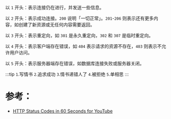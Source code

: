 以 `1` 开头：表示连接仍在进行，并发送一些信息。

以 `2` 开头：表示成功连接。`200` 说明「一切正常」。`201`-`206` 则表示还有更多内容，如创建了新资源或无任何内容需要返回。

以 `3` 开头：表示重定向，如 `301` 是永久重定向，`302` 和 `307` 是临时重定向。

以 `4` 开头：表示客户端存在错误，如 `404` 表示请求的资源不存在，`403` 则表示不允许用户访问。

以 `5` 开头：表示服务器端存在错误，如数据库连接失败或服务器关闭。

:::tip
`1`.写情书 `2`.追求成功 `3`.情书递错人了 `4`.被拒绝 `5`.单相思
:::

# 参考：

- [HTTP Status Codes in 60 Seconds for YouTube](https://www.youtube.com/watch?v=GrNrcmD6HLA)